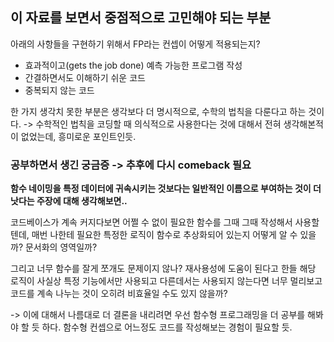 ## 이 자료를 보면서 중점적으로 고민해야 되는 부분

아래의 사항들을 구현하기 위해서 FP라는 컨셉이 어떻게 적용되는지?

- 효과적이고(gets the job done) 예측 가능한 프로그램 작성
- 간결하면서도 이해하기 쉬운 코드
- 중복되지 않는 코드

한 가지 생각치 못한 부분은 생각보다 더 명시적으로, 수학의 법칙을 다룬다고 하는 것이다.
-> 수학적인 법칙을 코딩할 때 의식적으로 사용한다는 것에 대해서 전혀 생각해본적이 없었는데, 흥미로운 포인트인듯.

### 공부하면서 생긴 궁금증 -> 추후에 다시 comeback 필요

**함수 네이밍을 특정 데이터에 귀속시키는 것보다는 일반적인 이름으로 부여하는 것이 더 낫다는 주장에 대해 생각해보면..**

코드베이스가 계속 커지다보면 어쩔 수 없이 필요한 함수를 그때 그때 작성해서 사용할텐데, 매번 나한테 필요한 특정한 로직이 함수로 추상화되어 있는지 어떻게 알 수 있을까? 문서화의 영역일까?

그리고 너무 함수를 잘게 쪼개도 문제이지 않나? 재사용성에 도움이 된다고 한들 해당 로직이 사실상 특정 기능에서만 사용되고 다른데서는 사용되지 않는다면 너무 멀리보고 코드를 계속 나누는 것이 오히려 비효율일 수도 있지 않을까?

-> 이에 대해서 나름대로 더 결론을 내리려면 우선 함수형 프로그래밍을 더 공부를 해봐야 할 듯 하다. 함수형 컨셉으로 어느정도 코드를 작성해보는 경험이 필요할 듯.
